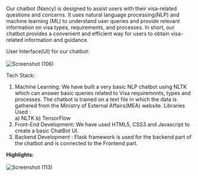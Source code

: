 Our chatbot (Nancy) is designed to assist users with their visa-related questions and concerns. It uses natural language processing(NLP) and machine learning (ML)
to understand user queries and provide relevant information on visa types, requirements, and processes.
In short, our chatbot provides a convenient and efficient way for users to obtain visa-related information and guidance.

User Interface(UI) for our chatbot: <br><br>
![Screenshot (106)](https://user-images.githubusercontent.com/83204279/227520318-67ecd0ac-4a12-4db7-968f-8210c1f8abda.png)



Tech Stack:
1) Machine Learning:
We have built a very basic NLP chatbot using NLTK which can answer basic queries related to Visa requiremnnts, types and processes. The chatbot is trained 
on a text file in which the data is gathered from the Ministry of External Affairs(MEA) website.
Libraries Used : <br>
a) NLTK
b) TensorFlow
2) Front-End Development:
We have used HTML5, CSS3 and Javascript to create a basic ChatBot UI.
3) Backend Development : 
Flask framework is used for the backend part of the chatbot and is connected to the Frontend part.

<b>Highlights:</b><br><br>
![Screenshot (113)](https://user-images.githubusercontent.com/83204279/228348852-bb10e7e3-ad95-4833-a00d-fe223c5a7362.png)


